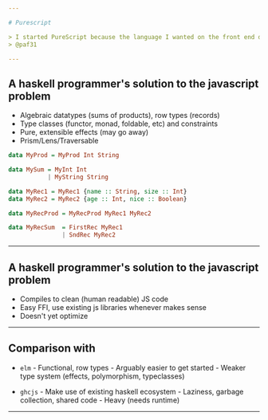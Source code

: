 ```yaml
---

# Purescript

> I started PureScript because the language I wanted on the front end didn't exist, and that's still why I work on it and use it. I want type classes, and functional dependencies, and higher kinded types, and rank N types, and various other things in my type system. And I want predictable code generation, and a minimal language and standard library. That combination just didn't exist when I started on PureScript.
> @paf31

---
```


## A haskell programmer's solution to the javascript problem

- Algebraic datatypes (sums of products), row types (records)
- Type classes (functor, monad, foldable, etc) and constraints
- Pure, extensible effects (may go away)
- Prism/Lens/Traversable

```haskell
data MyProd = MyProd Int String

data MySum = MyInt Int 
           | MyString String

data MyRec1 = MyRec1 {name :: String, size :: Int}
data MyRec2 = MyRec2 {age :: Int, nice :: Boolean}

data MyRecProd = MyRecProd MyRec1 MyRec2

data MyRecSum  = FirstRec MyRec1 
               | SndRec MyRec2
```

---

## A haskell programmer's solution to the javascript problem

- Compiles to clean (human readable) JS code
- Easy FFI, use existing js libraries whenever makes sense
- Doesn't yet optimize

---

## Comparison with
- `elm`
*-* Functional, row types
*-* Arguably easier to get started 
*-* Weaker type system (effects, polymorphism, typeclasses)

- `ghcjs`
 *-* Make use of existing haskell ecosystem
 *-* Laziness, garbage collection, shared code
 *-* Heavy (needs runtime)
---
